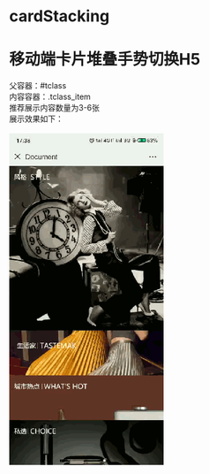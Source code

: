 # cardStacking
# 移动端卡片堆叠手势切换H5
父容器：#tclass<br>
内容容器：.tclass_item<br>
推荐展示内容数量为3-6张<br>
展示效果如下：<br><br>
<img src="https://raw.githubusercontent.com/LionelSun/cardStacking/master/demo.gif">
